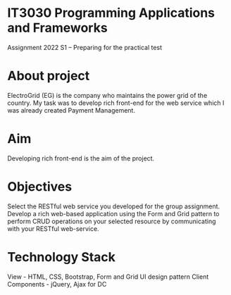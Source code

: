 # IT3030 Programming Applications and Frameworks 

Assignment 2022 S1 – Preparing for the practical test

# About project

ElectroGrid (EG) is the company who maintains the power grid of the country. My task was to develop rich front-end for the web service which I was already created Payment Management. 

# Aim
Developing rich front-end is the aim of the project.

# Objectives

Select the RESTful web service you developed for the group assignment. Develop a rich web-based application using the Form and Grid pattern to perform CRUD operations on your selected resource by communicating with your RESTful web-service.

# Technology Stack
View - HTML, CSS, Bootstrap, Form and Grid UI design pattern
Client Components - jQuery, Ajax for DC

